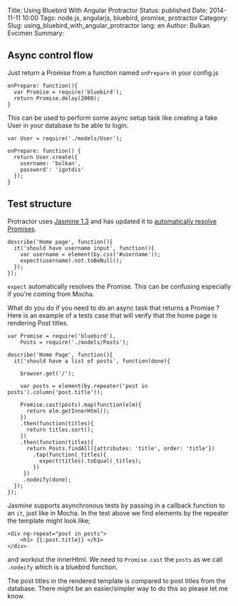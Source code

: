 Title: Using Bluebird With Angular Protractor
Status: published
Date: 2014-11-11 10:00
Tags: node.js, angularjs, bluebird, promise, protractor
Category: 
Slug: using_bluebird_with_angular_protractor
lang: en
Author: Bulkan Evcimen
Summary:

## Async control flow

Just return a Promise from a function named `onPrepare` in your config.js

    onPrepare: function(){
      var Promise = require('bluebird');
      return Promise.delay(2000);
    }

 
This can be used to perform some async setup task like creating a fake User in your database
to be able to login.


    var User = require('./models/User');
    
    onPrepare: function() {
      return User.create({
        username: 'bulkan',
        password': 'igotdis'
      });
    }


## Test structure 

Protractor uses [Jasmine 1.3](https://github.com/juliemr/minijasminenode) and has updated it to [automatically resolve Promises](https://github.com/angular/jasminewd).


    describe('Home page', function(){
      it('should have username input', function(){
        var username = element(by.css('#username'));
        expect(username).not.toBeNull();
      });
    });


`expect` automatically resolves the Promise. This can be confusing especially if you're coming from Mocha. 

What do you do if you need to do an async task that returns a Promise ? Here is an example of a tests case 
that will verify that the home page is rendering Post titles.


    var Promise = require('bluebird'),
        Posts = require('./models/Posts');

    describe('Home Page', function(){
      it('should have a list of posts', function(done){

        browser.get('/');

        var posts = element(by.repeater('post in posts').column('post.title'));

        Promise.cast(posts).map(function(elm){
          return elm.getInnerHtml();
        })
        .then(function(titles){
          return titles.sort();
        })
        .then(function(titles){
          return Posts.findAll({attributes: 'title', order: 'title'})
            .tap(function(_titles){
              expect(titles).toEqual(_titles);
            })
         })
         .nodeify(done);
      });
    });


Jasmine supports asynchronous tests by passing in a callback function to an `it`, just like in Mocha. 
In the test above we find elements by the repeater the template might look like;


    <div ng-repeat="post in posts">
        <h1> {{:post.title}} </h1>
    </div>

and workout the innerHtml. We need to `Promise.cast` the `posts` as we call `.nodeify` which is a bluebird
function.

The post titles in the rendered template is compared to post titles from the database. There might be an easier/simpler
way to do this so please let me know.
